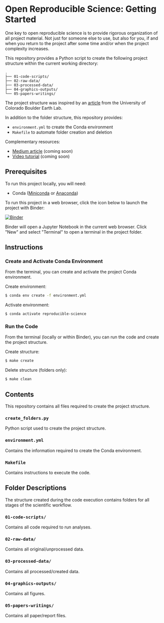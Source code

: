 # Open Reproducible Science: Getting Started

One key to open reproducible science is to provide rigorous organization of all project material. Not just for someone else to use, but also for you, if and when you return to the project after some time and/or when the project complexity increases.

This repository provides a Python script to create the following project structure within the current working directory:

```
.
├── 01-code-scripts/
├── 02-raw-data/
├── 03-processed-data/
├── 04-graphics-outputs/
└── 05-papers-writings/
```

The project structure was inspired by an [article](https://www.earthdatascience.org/courses/intro-to-earth-data-science/open-reproducible-science/get-started-open-reproducible-science/best-practices-for-organizing-open-reproducible-science/) from the University of Colorado Boulder Earth Lab.

In addition to the folder structure, this repository provides:

* `environment.yml` to create the Conda environment
* `Makefile` to automate folder creation and deletion

Complementary resources:

* [Medium article]() (coming soon)
* [Video tutorial]() (coming soon)

## Prerequisites

To run this project locally, you will need:

* Conda ([Miniconda](https://docs.conda.io/en/latest/miniconda.html) or [Anaconda](https://docs.anaconda.com/anaconda/install/))

To run this project in a web browser, click the icon below to launch the project with Binder:

[![Binder](https://mybinder.org/badge_logo.svg)](https://mybinder.org/v2/gh/calekochenour/project-structure/main)

Binder will open a Jupyter Notebook in the current web browser. Click "New" and select "Terminal" to open a terminal in the project folder.

## Instructions

### Create and Activate Conda Environment

From the terminal, you can create and activate the project Conda environment.

Create environment:

```bash
$ conda env create -f environment.yml
```

Activate environment:

```bash
$ conda activate reproducible-science
```

### Run the Code

From the terminal (locally or within Binder), you can run the code and create the project structure.

Create structure:

```bash
$ make create
```

Delete structure (folders only):
```bash
$ make clean
```

## Contents

This repository contains all files required to create the project structure.

### `create_folders.py`

Python script used to create the project structure.

### `environment.yml`

Contains the information required to create the Conda environment.

### `Makefile`

Contains instructions to execute the code.

## Folder Descriptions

The structure created during the code execution contains folders for all stages of the scientific workflow.

### `01-code-scripts/`

Contains all code required to run analyses.

### `02-raw-data/`

Contains all original/unprocessed data.

### `03-processed-data/`

Contains all processed/created data.

### `04-graphics-outputs/`

Contains all figures.

### `05-papers-writings/`

Contains all paper/report files.
